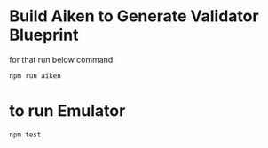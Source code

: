 # Build Aiken to Generate Validator Blueprint
for that run below command
```
npm run aiken
```

# to run Emulator
```
npm test
```